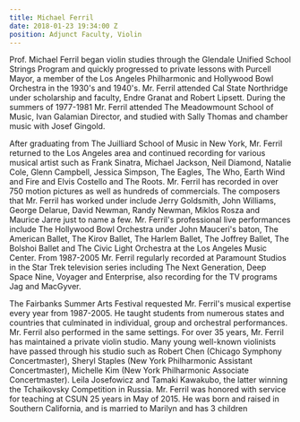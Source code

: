 ```yaml
---
title: Michael Ferril
date: 2018-01-23 19:34:00 Z
position: Adjunct Faculty, Violin
---
```


Prof. Michael Ferril began violin studies through the Glendale Unified School Strings Program and quickly progressed to private lessons with Purcell Mayor, a member of the Los Angeles Philharmonic and Hollywood Bowl Orchestra in the 1930's and 1940's. Mr. Ferril attended Cal State Northridge under scholarship and faculty, Endre Granat and Robert Lipsett. During the summers of 1977-1981 Mr. Ferril attended The Meadowmount School of Music, Ivan Galamian Director, and studied with Sally Thomas and chamber music with Josef Gingold.

After graduating from The Juilliard School of Music in New York, Mr. Ferril returned to the Los Angeles area and continued recording for various musical artist such as Frank Sinatra, Michael Jackson, Neil Diamond, Natalie Cole, Glenn Campbell, Jessica Simpson, The Eagles, The Who, Earth Wind and Fire and Elvis Costello and The Roots. Mr. Ferril has recorded in over 750 motion pictures as well as hundreds of commercials. The composers that Mr. Ferril has worked under include Jerry Goldsmith, John Williams, George Delarue, David Newman, Randy Newman, Miklos Rosza and Maurice Jarre just to name a few. Mr. Ferril's professional live performances include The Hollywood Bowl Orchestra under John Mauceri's baton, The American Ballet, The Kirov Ballet, The Harlem Ballet, The Joffrey Ballet, The Bolshoi Ballet and The Civic Light Orchestra at the Los Angeles Music Center. From 1987-2005 Mr. Ferril regularly recorded at Paramount Studios in the Star Trek television series including The Next Generation, Deep Space Nine, Voyager and Enterprise, also recording for the TV programs Jag and MacGyver.

The Fairbanks Summer Arts Festival requested Mr. Ferril's musical expertise every year from 1987-2005. He taught students from numerous states and countries that culminated in individual, group and orchestral performances. Mr. Ferril also performed in the same settings. For over 35 years, Mr. Ferril has maintained a private violin studio. Many young well-known violinists have passed through his studio such as Robert Chen (Chicago Symphony Concertmaster), Sheryl Staples (New York Philharmonic Assistant Concertmaster), Michelle Kim (New York Philharmonic Associate Concertmaster). Leila Josefowicz and Tamaki Kawakubo, the latter winning the Tchaikovsky Competition in Russia. Mr. Ferril was honored with service for teaching at CSUN 25 years in May of 2015. He was born and raised in Southern California, and is married to Marilyn and has 3 children